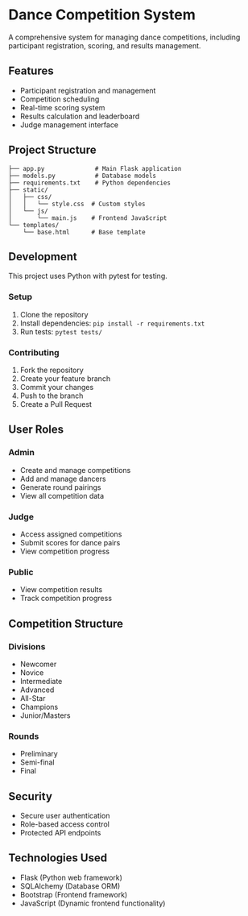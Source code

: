 # Dance Competition System

A comprehensive system for managing dance competitions, including participant registration, scoring, and results management.

## Features

- Participant registration and management
- Competition scheduling
- Real-time scoring system
- Results calculation and leaderboard
- Judge management interface

## Project Structure
```
├── app.py              # Main Flask application
├── models.py           # Database models
├── requirements.txt    # Python dependencies
├── static/
│   ├── css/
│   │   └── style.css  # Custom styles
│   └── js/
│       └── main.js    # Frontend JavaScript
└── templates/
    └── base.html      # Base template
```

## Development

This project uses Python with pytest for testing.

### Setup

1. Clone the repository
2. Install dependencies: `pip install -r requirements.txt`
3. Run tests: `pytest tests/`

### Contributing

1. Fork the repository
2. Create your feature branch
3. Commit your changes
4. Push to the branch
5. Create a Pull Request

## User Roles

### Admin
- Create and manage competitions
- Add and manage dancers
- Generate round pairings
- View all competition data

### Judge
- Access assigned competitions
- Submit scores for dance pairs
- View competition progress

### Public
- View competition results
- Track competition progress

## Competition Structure

### Divisions
- Newcomer
- Novice
- Intermediate
- Advanced
- All-Star
- Champions
- Junior/Masters

### Rounds
- Preliminary
- Semi-final
- Final

## Security
- Secure user authentication
- Role-based access control
- Protected API endpoints

## Technologies Used
- Flask (Python web framework)
- SQLAlchemy (Database ORM)
- Bootstrap (Frontend framework)
- JavaScript (Dynamic frontend functionality)

